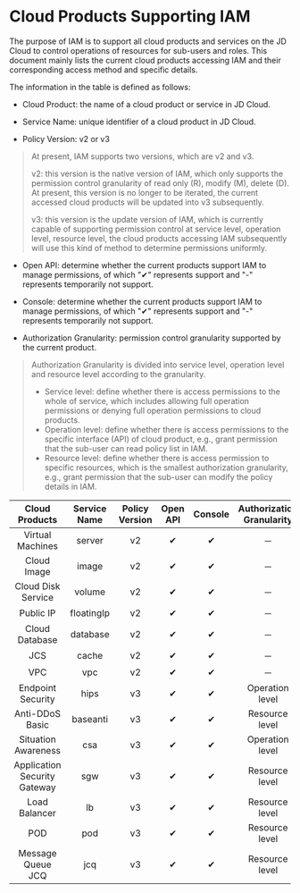 # Cloud Products Supporting IAM

The purpose of IAM is to support all cloud products and services on the JD Cloud to control operations of resources for sub-users and roles. This document mainly lists the current cloud products accessing IAM and their corresponding access method and specific details.

The information in the table is defined as follows:

- Cloud Product: the name of a cloud product or service in JD Cloud.

- Service Name: unique identifier of a cloud product in JD Cloud.

- Policy Version: v2 or v3

> At present, IAM supports two versions, which are v2 and v3.
>
> v2: this version is the native version of IAM, which only supports the permission control granularity of read only (R), modify (M), delete (D). At present, this version is no longer to be iterated, the current accessed cloud products will be updated into v3 subsequently.
>
> v3: this version is the update version of IAM, which is currently capable of supporting permission control at service level, operation level, resource level, the cloud products accessing IAM subsequently will use this kind of method to determine permissions uniformly.

- Open API: determine whether the current products support IAM to manage permissions, of which "✔" represents support and "-" represents temporarily not support.

- Console: determine whether the current products support IAM to manage permissions, of which "✔" represents support and "-" represents temporarily not support.

- Authorization Granularity: permission control granularity supported by the current product.

> Authorization Granularity is divided into service level, operation level and resource level according to the granularity.
>
> - Service level: define whether there is access permissions to the whole of service, which includes allowing full operation permissions or denying full operation permissions to cloud products.
> - Operation level: define whether there is access permissions to the specific interface (API) of cloud product, e.g., grant permission that the sub-user can read policy list in IAM.
> - Resource level: define whether there is access permission to specific resources, which is the smallest authorization granularity, e.g., grant permission that the sub-user can modify the policy details in IAM.

|  **Cloud Products**  | **Service Name** | **Policy Version** | **Open API** | **Console** | **Authorization Granularity** | **User Roles** | **Service Roles** |
| :----------: | :--------------: | :------: | :------: | :----: | :------: | :------: | :------: |
|    Virtual Machines    |      server      |    v2    |    ✔     |   ✔    |   －     |   －   |    －     |
|    Cloud Image    |      image       |    v2    |    ✔     |   ✔    |    －    |   －    |    －     |
|    Cloud Disk Service    |      volume      |    v2    |    ✔     |   ✔    |    －    |   －    |    －    |
|    Public IP    |    floatingIp    |    v2    |    ✔     |   ✔    |    －    |    －     |    －   |
|   Cloud Database   |     database     |    v2    |    ✔     |   ✔    |    －    |    －   |    －    |
|    JCS    |      cache       |    v2    |    ✔     |   ✔    |   －   |    －    |   －     |
|     VPC      |       vpc        |    v2    |    ✔     |   ✔    |    －    |   －    |   －     |
|   Endpoint Security   |       hips       |    v3    |    ✔     |   ✔    |Operation level  |   －     |   －   |
| Anti-DDoS Basic |     baseanti     |    v3    |    ✔     |   ✔    | Resource level  |   －    |   －    |
|   Situation Awareness   |       csa        |    v3    |    ✔     |   ✔    |  Operation level  |   －     |   －     |
| Application Security Gateway |       sgw        |    v3    |    ✔     |   ✔    |Resource level  |   －     |    －     |
|   Load Balancer   |        lb        |    v3    |    ✔     |   ✔    |  Resource level  |   －    |   －     |
|     POD      |       pod        |    v3    |    ✔     |   ✔    |  Resource level  |    －    |   －    |
| Message Queue JCQ  |       jcq        |    v3    |    ✔     |   ✔    | Resource level  |   －     |    －    |
